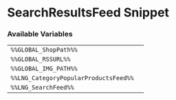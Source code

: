 # SearchResultsFeed Snippet

### Available Variables
|||
|---|---|
| `%%GLOBAL_ShopPath%%` |
| `%%GLOBAL_RSSURL%%` |
| `%%GLOBAL_IMG_PATH%%` |
| `%%LNG_CategoryPopularProductsFeed%%` |
| `%%LNG_SearchFeed%%` |
